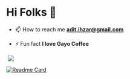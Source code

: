 <h1 align="left">Hi Folks 👋</h1>


- 📫 How to reach me **adit.ihzar@gmail.com**

- ⚡ Fun fact **I love Gayo Coffee**


<p align="left">&nbsp;<img align="center" src="https://github-readme-stats.vercel.app/api?username=aditPrayogo&show_icons=true&theme=outrun"/></p>

[![Readme Card](https://github-readme-stats.vercel.app/api/pin/?username=aditPrayogo&repo=GithubUsers&theme=outrun)](https://github.com/aditPrayogo/GithubUsers)



